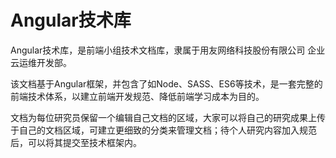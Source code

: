 # Angular技术库

Angular技术库，是前端小组技术文档库，隶属于用友网络科技股份有限公司 企业云运维开发部。

该文档基于Angular框架，并包含了如Node、SASS、ES6等技术，是一套完整的前端技术体系，以建立前端开发规范、降低前端学习成本为目的。

文档为每位研究员保留一个编辑自己文档的区域，大家可以将自己的研究成果上传于自己的文档区域，可建立更细致的分类来管理文档；待个人研究内容加入规范后，可以将其提交至技术框架内。
